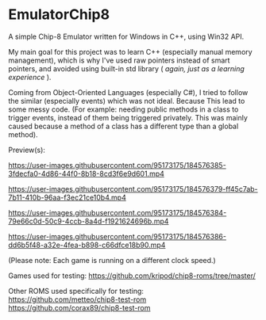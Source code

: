 # EmulatorChip8
A simple Chip-8 Emulator written for Windows in C++, using Win32 API.
<br/>

My main goal for this project was to learn C++ (especially manual memory management), which is why I've used raw pointers instead of smart pointers, and avoided using built-in std library (<i> again, just as a learning experience </i>).

 Coming from Object-Oriented Languages (especially C#), I tried to follow the similar (especially events) which was not ideal. Because  This lead to some messy code. (For example: needing public methods in a class to trigger events, instead of them being triggered privately. This was mainly caused because a method of a class has a different type than a global method).

Preview(s):


https://user-images.githubusercontent.com/95173175/184576385-3fdecfa0-4d86-44f0-8b18-8cd3f6e9d601.mp4


https://user-images.githubusercontent.com/95173175/184576379-ff45c7ab-7b11-410b-96aa-f3ec21ce10b4.mp4


https://user-images.githubusercontent.com/95173175/184576384-79e66c0d-50c9-4ccb-8a4d-f1921624696b.mp4


https://user-images.githubusercontent.com/95173175/184576386-dd6b5f48-a32e-4fea-b898-c66dfce18b90.mp4

(Please note: Each game is running on a different clock speed.)

Games used for testing: https://github.com/kripod/chip8-roms/tree/master/



Other ROMS used specifically for testing: <br/>
https://github.com/metteo/chip8-test-rom <br>
https://github.com/corax89/chip8-test-rom